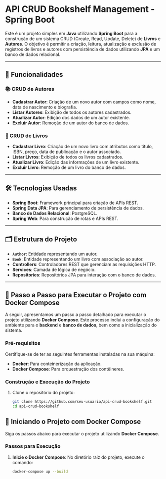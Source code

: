 # API CRUD Bookshelf Management - Spring Boot

Este é um projeto simples em **Java** utilizando **Spring Boot** para a construção de um sistema CRUD (Create, Read, Update, Delete) de **Livros** e **Autores**. O objetivo é permitir a criação, leitura, atualização e exclusão de registros de livros e autores com persistência de dados utilizando **JPA** e um banco de dados relacional.

---

## 🚀 Funcionalidades

### 📚 CRUD de Autores
- **Cadastrar Autor**: Criação de um novo autor com campos como nome, data de nascimento e biografia.
- **Listar Autores**: Exibição de todos os autores cadastrados.
- **Atualizar Autor**: Edição dos dados de um autor existente.
- **Excluir Autor**: Remoção de um autor do banco de dados.

### 📖 CRUD de Livros
- **Cadastrar Livro**: Criação de um novo livro com atributos como título, ISBN, preço, data de publicação e o autor associado.
- **Listar Livros**: Exibição de todos os livros cadastrados.
- **Atualizar Livro**: Edição das informações de um livro existente.
- **Excluir Livro**: Remoção de um livro do banco de dados.

---

## 🛠️ Tecnologias Usadas
- **Spring Boot**: Framework principal para criação de APIs REST.
- **Spring Data JPA**: Para gerenciamento de persistência de dados.
- **Banco de Dados Relacional**: PostgreSQL.
- **Spring Web**: Para construção de rotas e APIs REST.

---

## 🗂️ Estrutura do Projeto
- **`Author`**: Entidade representando um autor.
- **`Book`**: Entidade representando um livro com associação ao autor.
- **Controllers**: Controladores REST que gerenciam as requisições HTTP.
- **Services**: Camada de lógica de negócio.
- **Repositories**: Repositórios JPA para interação com o banco de dados.

---


## 🐳 Passo a Passo para Executar o Projeto com Docker Compose

A seguir, apresentamos um passo a passo detalhado para executar o projeto utilizando **Docker Compose**. Este processo inclui a configuração do ambiente para o **backend** e **banco de dados**, bem como a inicialização do sistema.

### Pré-requisitos
Certifique-se de ter as seguintes ferramentas instaladas na sua máquina:
- **Docker**: Para conteinerização da aplicação.
- **Docker Compose**: Para orquestração dos contêineres.

### Construção e Execução do Projeto
1. Clone o repositório do projeto:
   ```bash
   git clone https://github.com/seu-usuario/api-crud-bookshelf.git
   cd api-crud-bookshelf
## 🐳 Iniciando o Projeto com Docker Compose

Siga os passos abaixo para executar o projeto utilizando **Docker Compose**.

### Passos para Execução

1. **Inicie o Docker Compose**:
   No diretório raiz do projeto, execute o comando:
   ```bash
   docker-compose up --build
